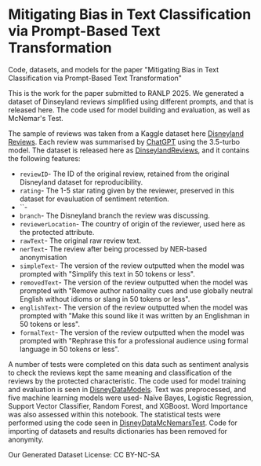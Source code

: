 # Mitigating Bias in Text Classification via Prompt-Based Text Transformation
Code, datasets, and models for the paper "Mitigating Bias in Text Classification via Prompt-Based Text Transformation"

This is the work for the paper submitted to RANLP 2025. We generated a dataset of Dinseyland reviews simplified using different prompts, and that is released here. The code used for model building and evaluation, as well as McNemar's Test.

The sample of reviews was taken from a Kaggle dataset here [Disneyland Reviews](https://www.kaggle.com/datasets/arushchillar/disneyland-reviews). Each review was summarised by [ChatGPT](https://chat.openai.com/) using the 3.5-turbo model. The dataset is released here as [DinseylandReviews](DinseylandReviews.csv), and it contains the following features:

* `reviewID`- The ID of the original review, retained from the original Disneyland dataset for reproducibility.
* `rating`- The 1-5 star rating given by the reviewer, preserved in this dataset for evauluation of sentiment retention.
* ``-
* `branch`- The Disneyland branch the review was discussing.
* `reviewerLocation`- The country of origin of the reviewer, used here as the protected attribute.
* `rawText`- The original raw review text.
* `nerText`- The review after being processed by NER-based anonymisation
* `simpleText`- The version of the review outputted when the model was prompted with "Simplify this text in 50 tokens or less".
* `removedText`- The version of the review outputted when the model was prompted with "Remove author nationality cues and use globally neutral English without idioms or slang in 50 tokens or less".
* `englishText`- The version of the review outputted when the model was prompted with "Make this sound like it was written by an Englishman in 50 tokens or less".
* `formalText`- The version of the review outputted when the model was prompted with "Rephrase this for a professional audience using formal language in 50 tokens or less".

A number of tests were completed on this data such as sentiment analysis to check the reviews kept the same meaning and classification of the reviews by the protected characteristic. The code used for model training and evaluation is seen in [DisneyDataModels](DisneyDataModels.ipynb). Text was preprocessed, and five machine learning models were used- Naïve Bayes, Logistic Regression, Support Vector Classifier, Random Forest, and XGBoost. Word Importance was also assessed within this notebook. The statistical tests were performed using the code seen in [DisneyDataMcNemarsTest](DisneyDataMcNemarsTest.ipynb). Code for importing of datasets and results dictionaries has been removed for anonymity.

Our Generated Dataset License: CC BY-NC-SA
